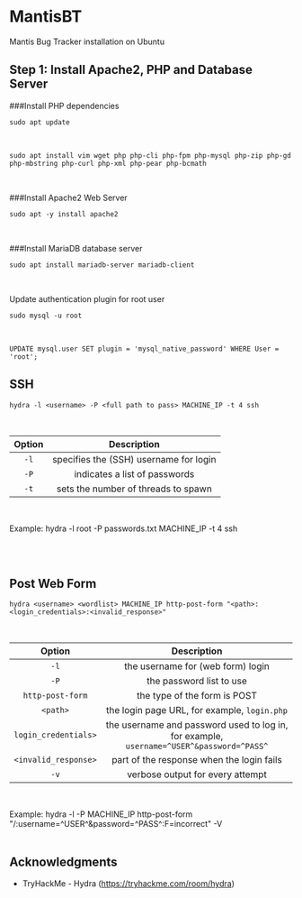 # MantisBT

Mantis Bug Tracker installation on Ubuntu
<br>

<!-- ----------------------------------------------------- -->
## Step 1: Install Apache2, PHP and Database Server

###Install PHP dependencies
```
sudo apt update
```
<br>

```
sudo apt install vim wget php php-cli php-fpm php-mysql php-zip php-gd php-mbstring php-curl php-xml php-pear php-bcmath
```
<br>

###Install Apache2 Web Server
```
sudo apt -y install apache2
```
<br>

###Install MariaDB database server
```
sudo apt install mariadb-server mariadb-client
```
<br>

Update authentication plugin for root user
```
sudo mysql -u root
```
<br>

```mariadb
UPDATE mysql.user SET plugin = 'mysql_native_password' WHERE User = 'root';
```



<!-- ----------------------------------------------------- -->
## SSH

```
hydra -l <username> -P <full path to pass> MACHINE_IP -t 4 ssh
```
<br>

| Option |               Description              |
|:------:|:--------------------------------------:|
|  `-l`  | specifies the (SSH) username for login |
|  `-P`  |      indicates a list of passwords     |
|  `-t`  |   sets the number of threads to spawn  |

<br>

Example: hydra -l root -P passwords.txt MACHINE_IP -t 4 ssh

<br><br>

<!-- ----------------------------------------------------- -->
## Post Web Form

```
hydra <username> <wordlist> MACHINE_IP http-post-form "<path>:<login_credentials>:<invalid_response>"
```
<br>

|        Option        |                                        Description                                       |
|:--------------------:|:----------------------------------------------------------------------------------------:|
|         `-l`         |                             the username for (web form) login                            |
|         `-P`         |                                 the password list to use                                 |
|   `http-post-form`   |                               the type of the form is POST                               |
|       `<path>`       |                       the login page URL, for example, `login.php`                       |
|  `login_credentials>` | the username and password used to log in, for example, `username=^USER^&password=^PASS^` |
| `<invalid_response>` |                         part of the response when the login fails                        |
|         `-v`         |                             verbose output for every attempt                             |

<br>

Example: hydra -l <username> -P <wordlist> MACHINE_IP http-post-form "/:username=^USER^&password=^PASS^:F=incorrect" -V
<br><br>

## Acknowledgments

* TryHackMe - Hydra (https://tryhackme.com/room/hydra)
